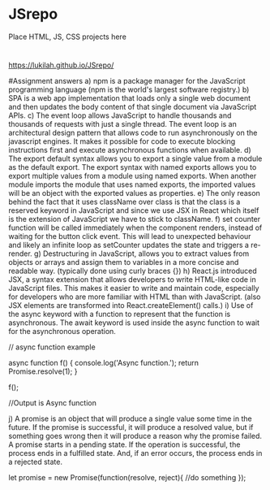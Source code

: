 # JSrepo
Place HTML, JS, CSS projects here

#
https://lukilah.github.io/JSrepo/


#Assignment answers
a) npm is a package manager for the JavaScript programming language (npm is the world's largest software registry.)
b) SPA is a web app implementation that loads only a single web document and then updates the body content of that single document via JavaScript APIs.
c) The event loop allows JavaScript to handle thousands and thousands of requests with just a single thread. The event loop is an architectural design pattern that allows code to run asynchronously on the javascript engines. It makes it possible for code to execute blocking instructions first and execute asynchronous functions when available.
d) The export default syntax allows you to export a single value from a module as the default export. The export syntax with named exports allows you to export multiple values from a module using named exports. When another module imports the module that uses named exports, the imported values will be an object with the exported values as properties.
e) The only reason behind the fact that it uses className over class is that the class is a reserved keyword in JavaScript and since we use JSX in React which itself is the extension of JavaScript we have to stick to className.
f) set counter function will be called immediately when the component renders, instead of waiting for the button click event. This will lead to unexpected behaviour and likely an infinite loop as setCounter updates the state and triggers a re-render.
g) Destructuring in JavaScript, allows you to extract values from objects or arrays and assign them to variables in a more concise and readable way. (typically done using curly braces {})
h) React.js introduced JSX, a syntax extension that allows developers to write HTML-like code in JavaScript files. This makes it easier to write and maintain code, especially for developers who are more familiar with HTML than with JavaScript. (also JSX elements are transformed into React.createElement() calls.)
i) Use of the async keyword with a function to represent that the function is asynchronous. The await keyword is used inside the async function to wait for the asynchronous operation.

// async function example

async function f() {
    console.log('Async function.');
    return Promise.resolve(1);
}

f(); 

//Output is Async function

j) A promise is an object that will produce a single value some time in the future. If the promise is successful, it will produce a resolved value, but if something goes wrong then it will produce a reason why the promise failed. A promise starts in a pending state. If the operation is successful, the process ends in a fulfilled state. And, if an error occurs, the process ends in a rejected state.

let promise = new Promise(function(resolve, reject){
     //do something
});
